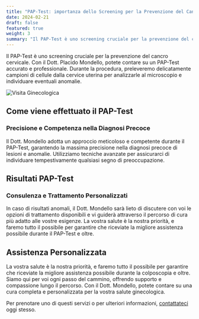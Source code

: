 ```yaml
---
title: "PAP-Test: importanza dello Screening per la Prevenzione del Cancro Cervicale"
date: 2024-02-21
draft: false
featured: true
weight: 3
summary: "Il PAP-Test è uno screening cruciale per la prevenzione del cancro cervicale. Con il Dott. Placido Mondello, potete contare su un PAP-Test accurato e professionale."
---
```


Il PAP-Test è uno screening cruciale per la prevenzione del cancro cervicale. Con il Dott. Placido Mondello, potete contare su un PAP-Test accurato e professionale. Durante la procedura, preleveremo delicatamente campioni di cellule dalla cervice uterina per analizzarle al microscopio e individuare eventuali anomalie.
<!--more-->

![Visita Ginecologica](/images/visita-ginecologica.jpeg)

## Come viene effettuato il PAP-Test

### Precisione e Competenza nella Diagnosi Precoce
Il Dott. Mondello adotta un approccio meticoloso e competente durante il PAP-Test, garantendo la massima precisione nella diagnosi precoce di lesioni e anomalie. Utilizziamo tecniche avanzate per assicurarci di individuare tempestivamente qualsiasi segno di preoccupazione.

## Risultati PAP-Test

### Consulenza e Trattamento Personalizzati
In caso di risultati anomali, il Dott. Mondello sarà lieto di discutere con voi le opzioni di trattamento disponibili e vi guiderà attraverso il percorso di cura più adatto alle vostre esigenze. La vostra salute è la nostra priorità, e faremo tutto il possibile per garantire che riceviate la migliore assistenza possibile durante il PAP-Test e oltre.

## Assistenza Personalizzata
La vostra salute è la nostra priorità, e faremo tutto il possibile per garantire che riceviate la migliore assistenza possibile durante la colposcopia e oltre. Siamo qui per voi ogni passo del cammino, offrendo supporto e compassione lungo il percorso. Con il Dott. Mondello, potete contare su una cura completa e personalizzata per la vostra salute ginecologica.

Per prenotare uno di questi servizi o per ulteriori informazioni, [contattateci](/contact) oggi stesso.
